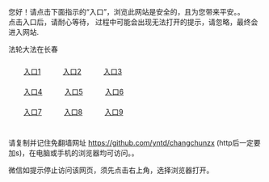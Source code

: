 您好！请点击下面指示的“入口”，浏览此网站是安全的，且为您带来平安。。 <br/>
点击入口后，请耐心等待， 过程中可能会出现无法打开的提示，请忽略，最终会进入网站. </br>

法轮大法在长春<br/>
<div style="padding:10px"><a style="margin:20px" target="_blank" href="https://d2hb9s8s954c8w.cloudfront.net/2Qpsp?jfsht" id="ccLink1" rel="nofollow">入口1</a> <a target="_blank" style="margin:20px" href="https://d2g6xljqrtnkfq.cloudfront.net/2Qpsp?tpuqbow" id="ccLink2" rel="nofollow">入口2</a> <a style="margin:20px" target="_blank" href="https://d1p0b0nqqgmvnf.cloudfront.net/2Qpsp?npruq" id="ccLink3" rel="nofollow">入口3</a></div>

<div style="padding:10px" ><a style="margin:20px" target="_blank" href="https://d2hb9s8s954c8w.cloudfront.net/2Qpsp?jfsht" id="ccLink4" rel="nofollow">入口4</a> <a style="margin:20px" href="https://d2g6xljqrtnkfq.cloudfront.net/2Qpsp?tpuqbow" target="_blank" id="ccLink5" rel="nofollow">入口5</a> <a style="margin:20px" href="https://d1p0b0nqqgmvnf.cloudfront.net/2Qpsp?npruq" target="_blank" id="ccLink6" rel="nofollow">入口6</a></div>

<div style="padding:10px"><a style="margin:20px" target="_blank" href="https://d2hb9s8s954c8w.cloudfront.net/2Qpsp?jfsht" id="ccLink7" rel="nofollow">入口7</a> <a style="margin:20px" href="https://d2g6xljqrtnkfq.cloudfront.net/2Qpsp?tpuqbow" target="_blank" id="ccLink8" rel="nofollow">入口8</a> <a style="margin:20px" target="_blank" href="https://d1p0b0nqqgmvnf.cloudfront.net/2Qpsp?npruq" id="ccLink9" rel="nofollow">入口9</a></div>

<br/>



请复制并记住免翻墙网址 https://github.com/yntd/changchunzx (http后一定要加s)，在电脑或手机的浏览器均可访问。。<br/>

微信如提示停止访问该网页，须先点击右上角，选择浏览器打开。
